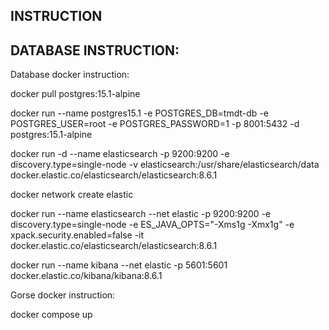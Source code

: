 ## INSTRUCTION

## DATABASE INSTRUCTION:

Database docker instruction:

docker pull postgres:15.1-alpine

docker run --name postgres15.1 -e POSTGRES_DB=tmdt-db -e POSTGRES_USER=root -e POSTGRES_PASSWORD=1 -p 8001:5432 -d postgres:15.1-alpine

docker run -d --name elasticsearch -p 9200:9200 -e discovery.type=single-node -v elasticsearch:/usr/share/elasticsearch/data docker.elastic.co/elasticsearch/elasticsearch:8.6.1

docker network create elastic

docker run --name elasticsearch --net elastic -p 9200:9200 -e discovery.type=single-node -e ES_JAVA_OPTS="-Xms1g -Xmx1g" -e xpack.security.enabled=false -it docker.elastic.co/elasticsearch/elasticsearch:8.6.1

docker run --name kibana --net elastic -p 5601:5601 docker.elastic.co/kibana/kibana:8.6.1

Gorse docker instruction:

docker compose up